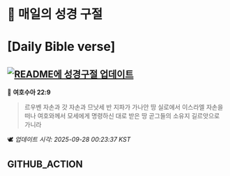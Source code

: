 # 🙏 매일의 성경 구절
# [Daily Bible verse]
## [![README에 성경구절 업데이트](https://github.com/DONGSUKA/first_test/actions/workflows/update-readme-bible.yml/badge.svg)](https://github.com/DONGSUKA/first_test/actions/workflows/update-readme-bible.yml)
<!-- START_BIBLE_VERSE -->
📖 **여호수아 22:9**
> 르우벤 자손과 갓 자손과 므낫세 반 지파가 가나안 땅 실로에서 이스라엘 자손을 떠나 여호와께서 모세에게 명령하신 대로 받은 땅 곧그들의 소유지 길르앗으로 가니라

🕊️ _업데이트 시각: 2025-09-28 00:23:37 KST_
  <!-- END_BIBLE_VERSE -->
## GITHUB_ACTION
